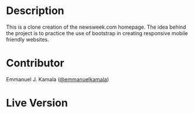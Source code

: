 # Description
This is a clone creation of the newsweek.com homepage. The idea behind the project is to practice the use of bootstrap in creating responsive mobile friendly websites.
# Contributor
Emmanuel J. Kamala (<a href="https://github.com/emmanuelkamala">@emmanuelkamala</a>)
# Live Version
